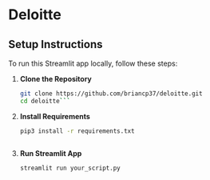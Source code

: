 # Deloitte

## Setup Instructions

To run this Streamlit app locally, follow these steps:

1. **Clone the Repository**
   ```bash
   git clone https://github.com/briancp37/deloitte.git
   cd deloitte```

2. **Install Requirements**
    ```bash
    pip3 install -r requirements.txt



3. **Run Streamlit App**
    ```bash
    streamlit run your_script.py
